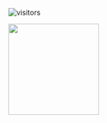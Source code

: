![visitors](https://visitor-badge.glitch.me/badge?page_id=page.id)

<img height="180em" src="https://github-readme-stats.vercel.app/api?username=shivansh-soni07&show_icons=true&hide_border=true&&count_private=true&include_all_commits=true" />
